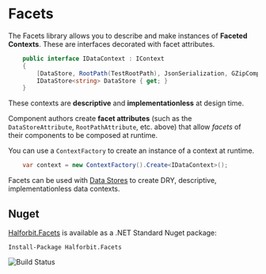 # Facets

The Facets library allows you to describe and make instances of **Faceted Contexts**. These are interfaces decorated with facet attributes. 

```cs
    public interface IDataContext : IContext
    {
        [DataStore, RootPath(TestRootPath), JsonSerialization, GZipCompression]
        IDataStore<string> DataStore { get; }
    }
```

These contexts are **descriptive** and **implementationless** at design time. 

Component authors create **facet attributes** (such as the `DataStoreAttribute`, `RootPathAttribute`, etc. above) that allow *facets* of their components to be composed at runtime.

You can use a `ContextFactory` to create an instance of a context at runtime.

```cs
    var context = new ContextFactory().Create<IDataContext>();
```

Facets can be used with [Data Stores](https://github.com/halforbit/data-stores) to create DRY, descriptive, implementationless data contexts.

## Nuget

[Halforbit.Facets](https://www.nuget.org/packages/Halforbit.Facets/) is available as a .NET Standard Nuget package:
```
Install-Package Halforbit.Facets
```

![Build Status](https://ci.appveyor.com/api/projects/status/8s5qii5j6xvgf7hy?svg=true)